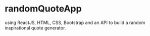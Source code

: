 # randomQuoteApp
using ReactJS, HTML, CSS, Bootstrap and an API to build a random inspirational quote generator.
